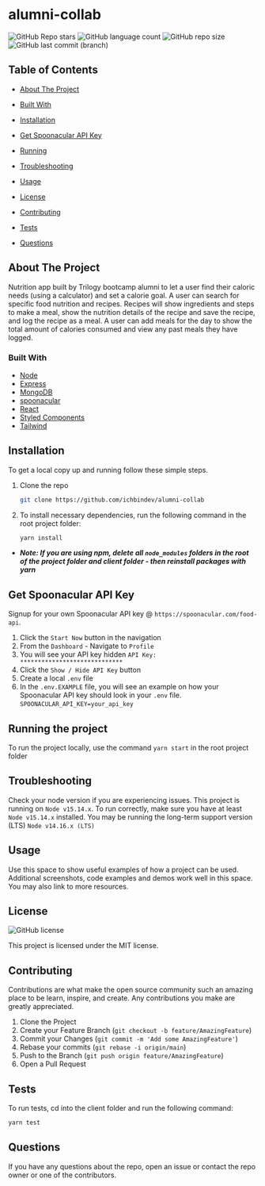 # alumni-collab

![GitHub Repo stars](https://img.shields.io/github/stars/ichbindev/alumni-collab?logo=GitHub&color=informational&style=for-the-badge)
![GitHub language count](https://img.shields.io/github/languages/count/ichbindev/alumni-collab?color=informational&style=for-the-badge)
![GitHub repo size](https://img.shields.io/github/repo-size/ichbindev/alumni-collab?color=informational&style=for-the-badge)
![GitHub last commit (branch)](https://img.shields.io/github/last-commit/ichbindev/alumni-collab/main?color=informational&style=for-the-badge)

## Table of Contents

- [About The Project](#about-the-project)

- [Built With](#built-with)

- [Installation](#installation)

- [Get Spoonacular API Key](#spoonacular)

- [Running](#running-the-project)

- [Troubleshooting](#troubleshooting)

- [Usage](#usage)

- [License](#license)

- [Contributing](#contributing)

- [Tests](#tests)

- [Questions](#questions)

## About The Project

Nutrition app built by Trilogy bootcamp alumni to let a user find their caloric needs (using a calculator) and set a calorie goal. A user can search for specific food nutrition and recipes. Recipes will show ingredients and steps to make a meal, show the nutrition details of the recipe and save the recipe, and log the recipe as a meal. A user can add meals for the day to show the total amount of calories consumed and view any past meals they have logged.

### Built With

- [Node](https://nodejs.org/en/)
- [Express](https://expressjs.com/)
- [MongoDB](https://www.mongodb.com/)
- [spoonacular](https://spoonacular.com/food-api)
- [React](https://reactjs.org/)
- [Styled Components](https://styled-components.com/)
- [Tailwind](https://tailwindui.com/)

## Installation

To get a local copy up and running follow these simple steps.

1. Clone the repo

   ```sh
   git clone https://github.com/ichbindev/alumni-collab
   ```

2. To install necessary dependencies, run the following command in the root project folder:

   ```sh
   yarn install
   ```

- **_Note: If you are using npm, delete all `node_modules` folders in the root of the project folder and client folder - then reinstall packages with yarn_**

## Get Spoonacular API Key

Signup for your own Spoonacular API key @ `https://spoonacular.com/food-api`.

1. Click the `Start Now` button in the navigation
2. From the `Dashboard` - Navigate to `Profile`
3. You will see your API key hidden `API Key: *****************************`
4. Click the `Show / Hide API Key` button
5. Create a local `.env` file
6. In the `.env.EXAMPLE` file, you will see an example on how your Spoonacular API key should look in your `.env` file. `SPOONACULAR_API_KEY=your_api_key`

## Running the project

To run the project locally, use the command `yarn start` in the root project folder

## Troubleshooting

Check your node version if you are experiencing issues. This project is running on `Node v15.14.x`. To run correctly, make sure you have at least `Node v15.14.x` installed. You may be running the long-term support version (LTS) `Node v14.16.x (LTS)`

## Usage

Use this space to show useful examples of how a project can be used. Additional screenshots, code examples and demos work well in this space. You may also link to more resources.

## License

![GitHub license](https://img.shields.io/badge/license-MIT-brightgreen)

This project is licensed under the MIT license.

## Contributing

Contributions are what make the open source community such an amazing place to be learn, inspire, and create. Any contributions you make are greatly appreciated.

1. Clone the Project
2. Create your Feature Branch (`git checkout -b feature/AmazingFeature`)
3. Commit your Changes (`git commit -m 'Add some AmazingFeature'`)
4. Rebase your commits (`git rebase -i origin/main`)
5. Push to the Branch (`git push origin feature/AmazingFeature`)
6. Open a Pull Request

## Tests

To run tests, cd into the client folder and run the following command:

```sh
yarn test
```

## Questions

If you have any questions about the repo, open an issue or contact the repo owner or one of the contributors.
